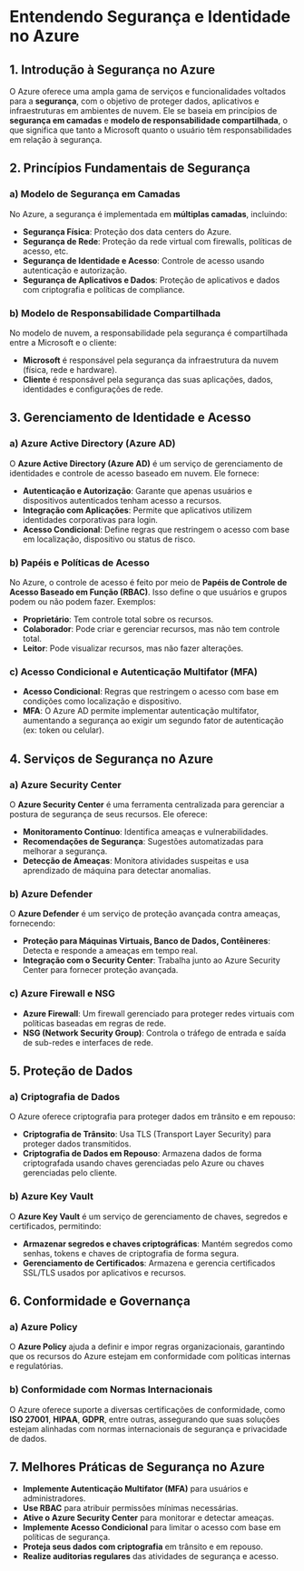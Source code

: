 # Entendendo Segurança e Identidade no Azure

## 1. Introdução à Segurança no Azure
O Azure oferece uma ampla gama de serviços e funcionalidades voltados para a **segurança**, com o objetivo de proteger dados, aplicativos e infraestruturas em ambientes de nuvem. Ele se baseia em princípios de **segurança em camadas** e **modelo de responsabilidade compartilhada**, o que significa que tanto a Microsoft quanto o usuário têm responsabilidades em relação à segurança.

## 2. Princípios Fundamentais de Segurança

### a) Modelo de Segurança em Camadas
No Azure, a segurança é implementada em **múltiplas camadas**, incluindo:
- **Segurança Física**: Proteção dos data centers do Azure.
- **Segurança de Rede**: Proteção da rede virtual com firewalls, políticas de acesso, etc.
- **Segurança de Identidade e Acesso**: Controle de acesso usando autenticação e autorização.
- **Segurança de Aplicativos e Dados**: Proteção de aplicativos e dados com criptografia e políticas de compliance.

### b) Modelo de Responsabilidade Compartilhada
No modelo de nuvem, a responsabilidade pela segurança é compartilhada entre a Microsoft e o cliente:
- **Microsoft** é responsável pela segurança da infraestrutura da nuvem (física, rede e hardware).
- **Cliente** é responsável pela segurança das suas aplicações, dados, identidades e configurações de rede.

## 3. Gerenciamento de Identidade e Acesso

### a) Azure Active Directory (Azure AD)
O **Azure Active Directory (Azure AD)** é um serviço de gerenciamento de identidades e controle de acesso baseado em nuvem. Ele fornece:
- **Autenticação e Autorização**: Garante que apenas usuários e dispositivos autenticados tenham acesso a recursos.
- **Integração com Aplicações**: Permite que aplicativos utilizem identidades corporativas para login.
- **Acesso Condicional**: Define regras que restringem o acesso com base em localização, dispositivo ou status de risco.

### b) Papéis e Políticas de Acesso
No Azure, o controle de acesso é feito por meio de **Papéis de Controle de Acesso Baseado em Função (RBAC)**. Isso define o que usuários e grupos podem ou não podem fazer. Exemplos:
- **Proprietário**: Tem controle total sobre os recursos.
- **Colaborador**: Pode criar e gerenciar recursos, mas não tem controle total.
- **Leitor**: Pode visualizar recursos, mas não fazer alterações.

### c) Acesso Condicional e Autenticação Multifator (MFA)
- **Acesso Condicional**: Regras que restringem o acesso com base em condições como localização e dispositivo.
- **MFA**: O Azure AD permite implementar autenticação multifator, aumentando a segurança ao exigir um segundo fator de autenticação (ex: token ou celular).

## 4. Serviços de Segurança no Azure

### a) Azure Security Center
O **Azure Security Center** é uma ferramenta centralizada para gerenciar a postura de segurança de seus recursos. Ele oferece:
- **Monitoramento Contínuo**: Identifica ameaças e vulnerabilidades.
- **Recomendações de Segurança**: Sugestões automatizadas para melhorar a segurança.
- **Detecção de Ameaças**: Monitora atividades suspeitas e usa aprendizado de máquina para detectar anomalias.

### b) Azure Defender
O **Azure Defender** é um serviço de proteção avançada contra ameaças, fornecendo:
- **Proteção para Máquinas Virtuais, Banco de Dados, Contêineres**: Detecta e responde a ameaças em tempo real.
- **Integração com o Security Center**: Trabalha junto ao Azure Security Center para fornecer proteção avançada.

### c) Azure Firewall e NSG
- **Azure Firewall**: Um firewall gerenciado para proteger redes virtuais com políticas baseadas em regras de rede.
- **NSG (Network Security Group)**: Controla o tráfego de entrada e saída de sub-redes e interfaces de rede.

## 5. Proteção de Dados

### a) Criptografia de Dados
O Azure oferece criptografia para proteger dados em trânsito e em repouso:
- **Criptografia de Trânsito**: Usa TLS (Transport Layer Security) para proteger dados transmitidos.
- **Criptografia de Dados em Repouso**: Armazena dados de forma criptografada usando chaves gerenciadas pelo Azure ou chaves gerenciadas pelo cliente.

### b) Azure Key Vault
O **Azure Key Vault** é um serviço de gerenciamento de chaves, segredos e certificados, permitindo:
- **Armazenar segredos e chaves criptográficas**: Mantém segredos como senhas, tokens e chaves de criptografia de forma segura.
- **Gerenciamento de Certificados**: Armazena e gerencia certificados SSL/TLS usados por aplicativos e recursos.

## 6. Conformidade e Governança

### a) Azure Policy
O **Azure Policy** ajuda a definir e impor regras organizacionais, garantindo que os recursos do Azure estejam em conformidade com políticas internas e regulatórias.

### b) Conformidade com Normas Internacionais
O Azure oferece suporte a diversas certificações de conformidade, como **ISO 27001**, **HIPAA**, **GDPR**, entre outras, assegurando que suas soluções estejam alinhadas com normas internacionais de segurança e privacidade de dados.

## 7. Melhores Práticas de Segurança no Azure
- **Implemente Autenticação Multifator (MFA)** para usuários e administradores.
- **Use RBAC** para atribuir permissões mínimas necessárias.
- **Ative o Azure Security Center** para monitorar e detectar ameaças.
- **Implemente Acesso Condicional** para limitar o acesso com base em políticas de segurança.
- **Proteja seus dados com criptografia** em trânsito e em repouso.
- **Realize auditorias regulares** das atividades de segurança e acesso.
